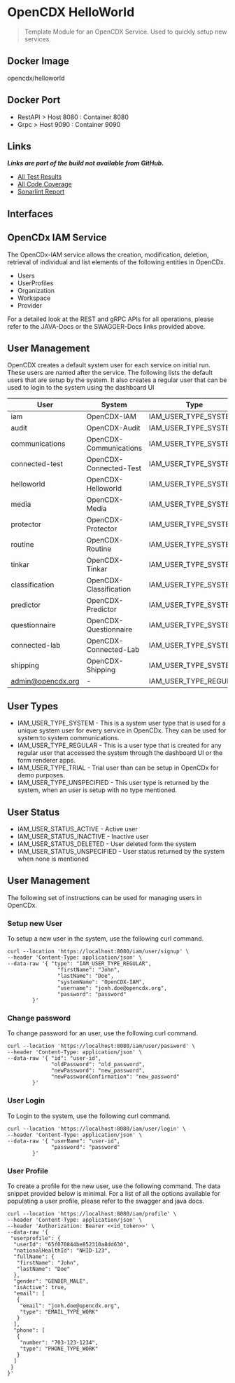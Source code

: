 # OpenCDX HelloWorld
> Template Module for an OpenCDX Service. Used to quickly setup new services.

## Docker Image
opencdx/helloworld

## Docker Port
- RestAPI > Host 8080 : Container 8080
- Grpc > Host 9090 : Container 9090

## Links
_**Links are part of the build not available from GitHub.**_
- [All Test Results](build/reports/tests/test/index.html)
- [All Code Coverage](build/reports/jacoco/test/html/index.html)
- [Sonarlint Report](build/reports/sonarlint/sonarlintMain.html)

## Interfaces

## OpenCDx IAM Service

The OpenCDx-IAM service allows the creation, modification, deletion, retrieval 
of individual and list elements of the following entities in OpenCDx.

- Users
- UserProfiles
- Organization
- Workspace
- Provider

For a detailed look at the REST and gRPC APIs for all operations, please refer 
to the JAVA-Docs or the SWAGGER-Docs links provided above.

## User Management

OpenCDX creates a default system user for each service on initial run. 
These users are named after the service. The following lists the default users that
are setup by the system. It also creates a regular user that can be used to 
login to the system using the dashboard UI

| User              | System                 | Type                  |
|-------------------|------------------------|-----------------------|
| iam               | OpenCDX-IAM            | IAM_USER_TYPE_SYSTEM  |
| audit             | OpenCDX-Audit          | IAM_USER_TYPE_SYSTEM  |
| communications    | OpenCDX-Communications | IAM_USER_TYPE_SYSTEM  |
| connected-test    | OpenCDX-Connected-Test | IAM_USER_TYPE_SYSTEM  |
| helloworld        | OpenCDX-Helloworld     | IAM_USER_TYPE_SYSTEM  |
| media             | OpenCDX-Media          | IAM_USER_TYPE_SYSTEM  |
| protector         | OpenCDX-Protector      | IAM_USER_TYPE_SYSTEM  |
| routine           | OpenCDX-Routine        | IAM_USER_TYPE_SYSTEM  |
| tinkar            | OpenCDX-Tinkar         | IAM_USER_TYPE_SYSTEM  |
| classification    | OpenCDX-Classification | IAM_USER_TYPE_SYSTEM  |
| predictor         | OpenCDX-Predictor      | IAM_USER_TYPE_SYSTEM  |
| questionnaire     | OpenCDX-Questionnaire  | IAM_USER_TYPE_SYSTEM  |
| connected-lab     | OpenCDX-Connected-Lab  | IAM_USER_TYPE_SYSTEM  |
| shipping          | OpenCDX-Shipping       | IAM_USER_TYPE_SYSTEM  |
| admin@opencdx.org | -                      | IAM_USER_TYPE_REGULAR |

## User Types
- IAM_USER_TYPE_SYSTEM - This is a system user type that is used for a unique system user 
for every service in OpenCDx. They can be used for system to system communications.
- IAM_USER_TYPE_REGULAR - This is a user type that is created for any regular user that 
accessed the system through the dashboard UI or the form renderer apps.
- IAM_USER_TYPE_TRIAL - Trial user than can be setup in OpenCDx for demo purposes.
- IAM_USER_TYPE_UNSPECIFIED - This user type is returned by the system, when an user is 
setup with no type mentioned.

## User Status
- IAM_USER_STATUS_ACTIVE - Active user
- IAM_USER_STATUS_INACTIVE - Inactive user
- IAM_USER_STATUS_DELETED - User deleted form the system
- IAM_USER_STATUS_UNSPECIFIED - User status returned by the system when none is mentioned

## User Management
The following set of instructions can be used for managing users in OpenCDx. 

### Setup new User
To setup a new user in the system, use the following curl command.
```
curl --location 'https://localhost:8080/iam/user/signup' \
--header 'Content-Type: application/json' \
--data-raw '{ "type": "IAM_USER_TYPE_REGULAR",
                "firstName": "John",
                "lastName": "Doe",
                "systemName": "OpenCDX-IAM",
                "username": "jonh.doe@opencdx.org",
                "password": "password"
        }'
```

### Change password
To change password for an user, use the following curl command.
```
curl --location 'https://localhost:8080/iam/user/password' \
--header 'Content-Type: application/json' \
--data-raw '{ "id": "user-id",
              "oldPassword": "old_password",
              "newPassword": "new_password",
              "newPasswordConfirmation": "new_password"
        }'
```

### User Login
To Login to the system, use the following curl command.
```
curl --location 'https://localhost:8080/iam/user/login' \
--header 'Content-Type: application/json' \
--data-raw '{ "userName": "user-id",
              "password": "password"
        }'
```

### User Profile
To create a profile for the new user, use the following command. The data snippet provided below 
is minimal. For a list of all the options available for populating a user profile, please refer
to the swagger and java docs.
```
curl --location 'https://localhost:8080/iam/profile' \
--header 'Content-Type: application/json' \
--header 'Authorization: Bearer <<id_token>>' \
--data-raw '{
 "userprofile": {
  "userId": "65f070844be852310a8dd630",
  "nationalHealthId": "NHID-123",
  "fullName": {
   "firstName": "John",
   "lastName": "Doe"
  },
  "gender": "GENDER_MALE",
  "isActive": true,
  "email": [ 
   {
    "email": "jonh.doe@opencdx.org",
    "type": "EMAIL_TYPE_WORK"
   }
  ],
  "phone": [
   {
    "number": "703-123-1234",
    "type": "PHONE_TYPE_WORK"
   }
  ]
 }
}'
```
